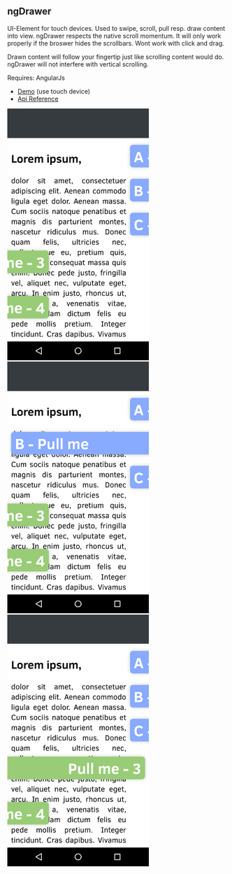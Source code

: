 ## ngDrawer

UI-Element for touch devices. Used to swipe, scroll, pull resp. draw content into view. 
ngDrawer respects the native scroll momentum. It will only work properly if the broswer hides the scrollbars.
Wont work with click and drag.

Drawn content will follow your fingertip just like scrolling content would do.
ngDrawer will not interfere with vertical scrolling.

Requires: AngularJs


* [Demo](http://prefr.org/static/ng-drawer/demo/demo.html) (use touch device)
* [Api Reference](http://prefr.org/static/ng-drawer/docs/index.html#/api)

![1](demo0.png)
![2](demo1.png)
![3](demo2.png)






